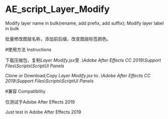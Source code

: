 # AE_script_Layer_Modify
Modify layer name in bulk(rename, add prefix, add suffix); Modify layer label in bulk

批量修改图层名称，添加前后缀，改变图层标签颜色。


#使用方法 Instructions

下载压缩包，复制*Layer Modify.jsx*至 *.\Adobe After Effects CC 2019\Support Files\Scripts\ScriptUI Panels*

Clone or Download;Copy *Layer Modify.jsx* to *.\Adobe After Effects CC 2019\Support Files\Scripts\ScriptUI Panels*

#兼容 Compatibility

仅测试于Adobe After Effects 2019

Just test in Adobe After Effects 2019
